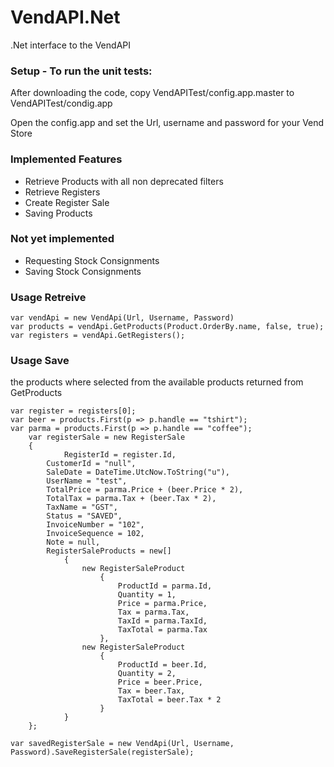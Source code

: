 VendAPI.Net
===========

.Net interface to the VendAPI


### Setup - To run the unit tests:

After downloading the code, copy VendAPITest/config.app.master to VendAPITest/condig.app

Open the config.app and set the Url, username and password for your Vend Store

### Implemented Features
* Retrieve Products with all non deprecated filters
* Retrieve Registers
* Create Register Sale
* Saving Products

### Not yet implemented
* Requesting Stock Consignments
* Saving Stock Consignments

### Usage Retreive

	var vendApi = new VendApi(Url, Username, Password)
	var products = vendApi.GetProducts(Product.OrderBy.name, false, true);
	var registers = vendApi.GetRegisters();


### Usage Save
the products where selected from the available products returned from GetProducts

	var register = registers[0];
	var beer = products.First(p => p.handle == "tshirt");
	var parma = products.First(p => p.handle == "coffee");
        var registerSale = new RegisterSale
		{
     			RegisterId = register.Id,
			CustomerId = "null",
			SaleDate = DateTime.UtcNow.ToString("u"),
			UserName = "test",
			TotalPrice = parma.Price + (beer.Price * 2),
			TotalTax = parma.Tax + (beer.Tax * 2),
			TaxName = "GST",
			Status = "SAVED",
			InvoiceNumber = "102",
			InvoiceSequence = 102,
			Note = null,
			RegisterSaleProducts = new[]
				{
 					new RegisterSaleProduct
						{
							ProductId = parma.Id,
							Quantity = 1,
							Price = parma.Price,
							Tax = parma.Tax,
							TaxId = parma.TaxId,
							TaxTotal = parma.Tax
 						},
					new RegisterSaleProduct
						{
							ProductId = beer.Id,
							Quantity = 2,
							Price = beer.Price,
							Tax = beer.Tax,
							TaxTotal = beer.Tax * 2
						}
				}
		};

	var savedRegisterSale = new VendApi(Url, Username, Password).SaveRegisterSale(registerSale);

	